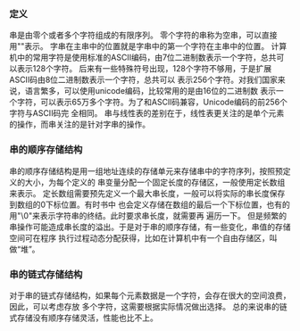 ### 定义 ###
串是由零个或者多个字符组成的有限序列。
零个字符的串称为空串，可以直接用""表示。
字串在主串中的位置就是字串中的第一个字符在主串中的位置。
计算机中的常用字符是使用标准的ASCII编码，由7位二进制数表示一个字符，总共可以表示128个字符。
后来有一些特殊符号出现，128个字符不够用，于是扩展ASCII码由8位二进制数表示一个字符，总共可以
表示256个字符。对我们国家来说，语言繁多，可以使用unicode编码，比较常用的是由16位的二进制数
表示一个字符，可以表示65万多个字符。为了和ASCII码兼容，Unicode编码的前256个字符与ASCII码完
全相同。
串与线性表的差别在于，线性表更关注的是单个元素的操作，而串关注的是针对字串的操作。

### 串的顺序存储结构 ###
串的顺序存储结构是用一组地址连续的存储单元来存储串中的字符序列，按照预定义的大小，为每个定义的
串变量分配一个固定长度的存储区，一般使用定长数组来表示。
定长数组需要预先定义一个最大串长度，一般可以将实际的串长度保存到数组的0下标位置。有时书中
也会定义存储在数组的最后一个下标位置，也有的用"\0"来表示字符串的终结。此时要求串长度，就需要再
遍历一下。
但是频繁的串操作可能造成串长度的溢出。于是对于串的顺序存储，有一些变化，串值的存储空间可在程序
执行过程动态分配获得，比如在计算机中有一个自由存储区，叫做“堆”。

### 串的链式存储结构 ###
对于串的链式存储结构，如果每个元素数据是一个字符，会存在很大的空间浪费，因此，可以考虑存放
多个字符，这需要根据实际情况做出选择。
总的来说串的链式存储没有顺序存储灵活，性能也比不上。

